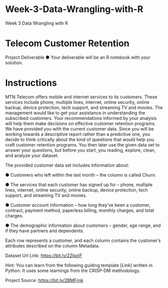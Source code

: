 # Week-3-Data-Wrangling-with-R
Week 3 Data Wrangling with R

# Telecom Customer Retention
Project Deliverable
● Your deliverable will be an R notebook with your solution.
# Instructions
MTN Telecom offers mobile and internet services to its customers. These services
include phone, multiple lines, internet, online security, online backup, device protection,
tech support, and streaming TV and movies. The management would like to get your
assistance in understanding the subscribed customers. Your recommendations informed
by your analysis will help them make decisions on effective customer retention
programs.
We have provided you with the current customer data. Since you will be working towards
a descriptive report rather than a predictive one, you decide to think critically about the
kind of questions that would help you craft customer retention programs. You then later
use the given data set to answer your questions, but before you start, you reading,
explore, clean, and analyze your dataset.

The provided customer data set includes information about:

● Customers who left within the last month – the column is called Churn.

● The services that each customer has signed up for – phone, multiple lines,
internet, online security, online backup, device protection, tech support, and
streaming TV and movies.

● Customer account information – how long they’ve been a customer, contract,
payment method, paperless billing, monthly charges, and total charges.

● The demographic information about customers – gender, age range, and if they
have partners and dependents.

Each row represents a customer, and each column contains the customer’s attributes
described on the column Metadata.

Dataset Url Link: https://bit.ly/2ZlpzjF

Hint: You can learn from the following guiding template [Link] written in Python. It uses
some learnings from the CRISP-DM methodology.

Project Source: https://bit.ly/2BMFrnk
